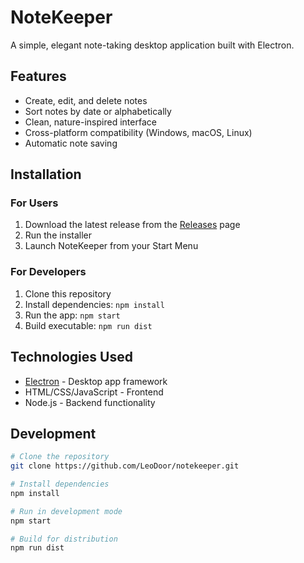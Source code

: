 # NoteKeeper

A simple, elegant note-taking desktop application built with Electron.

## Features

- Create, edit, and delete notes
- Sort notes by date or alphabetically
- Clean, nature-inspired interface
- Cross-platform compatibility (Windows, macOS, Linux)
- Automatic note saving

## Installation

### For Users
1. Download the latest release from the [Releases](https://github.com/LeoDoor/notekeeper/releases) page
2. Run the installer
3. Launch NoteKeeper from your Start Menu

### For Developers
1. Clone this repository
2. Install dependencies: `npm install`
3. Run the app: `npm start`
4. Build executable: `npm run dist`

## Technologies Used

- [Electron](https://electronjs.org/) - Desktop app framework
- HTML/CSS/JavaScript - Frontend
- Node.js - Backend functionality

## Development

```bash
# Clone the repository
git clone https://github.com/LeoDoor/notekeeper.git

# Install dependencies
npm install

# Run in development mode
npm start

# Build for distribution
npm run dist
